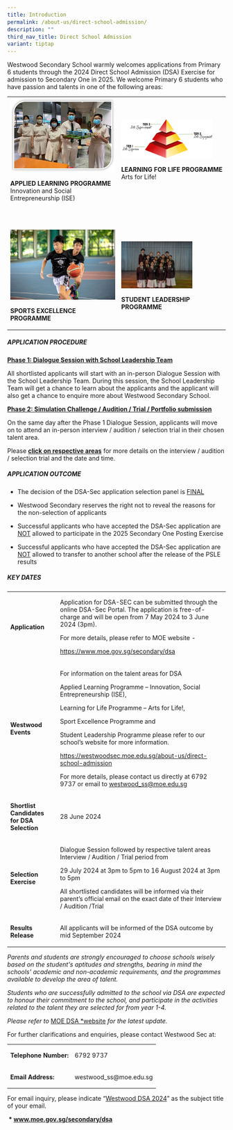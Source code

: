 ```yaml
---
title: Introduction
permalink: /about-us/direct-school-admission/
description: ""
third_nav_title: Direct School Admission
variant: tiptap
---
```

<p>Westwood Secondary School warmly welcomes applications from Primary 6
students through the 2024 Direct School Admission (DSA) Exercise for admission
to Secondary One in 2025. We welcome Primary 6 students who have passion
and talents in one of the following areas:</p>
<table style="minWidth: 50px">
<colgroup>
<col>
<col>
</colgroup>
<tbody>
<tr>
<td rowspan="1" colspan="1">
<div class="isomer-image-wrapper">
<img style="width=80%" height="auto" width="100%" src="/images/ALP2.jpeg">
</div>
<p><strong>APPLIED LEARNING PROGRAMME</strong> 
<br>Innovation and Social Entrepreneurship (ISE)
<br>
</p>
</td>
<td rowspan="1" colspan="1">
<div class="isomer-image-wrapper">
<img style="width:90%" height="auto" width="100%" src="/images/LLP1.png">
</div>
<p><strong>LEARNING FOR LIFE PROGRAMME</strong> 
<br>Arts for Life!</p>
</td>
</tr>
<tr>
<td rowspan="1" colspan="1">
<p>
<br>
</p>
<div class="isomer-image-wrapper">
<img style="width=80%" height="auto" width="100%" src="/images/dsa%20sep.jpg">
</div>
<p><strong>SPORTS EXCELLENCE PROGRAMME</strong> 
<br>
</p>
</td>
<td rowspan="1" colspan="1">
<p>
<br>
</p>
<div class="isomer-image-wrapper">
<img style="width:70%" height="auto" width="100%" src="/images/dsaslb.png">
</div>
<p><strong>STUDENT LEADERSHIP PROGRAMME</strong>
</p>
</td>
</tr>
</tbody>
</table>
<h5>APPLICATION PROCEDURE</h5>
<p><strong><u>Phase 1: Dialogue Session with School Leadership Team</u></strong>
</p>
<p>All shortlisted applicants will start with an in-person Dialogue Session
with the School Leadership Team. During this session, the School Leadership
Team will get a chance to learn about the applicants and the applicant
will also get a chance to enquire more about Westwood Secondary School.</p>
<p><strong><u>Phase 2: Simulation Challenge / Audition / Trial / Portfolio submission</u></strong>
</p>
<p>On the same day after the Phase 1 Dialogue Session, applicants will move
on to attend an in-person interview / audition / selection trial in their
chosen talent area.</p>
<p>Please <strong><u>click on respective areas</u></strong> for more details
on the interview / audition / selection trial and the date and time.</p>
<p></p>
<h5>APPLICATION OUTCOME</h5>
<ul>
<li>
<p>The decision of the DSA-Sec application selection panel is <u>FINAL</u>
</p>
</li>
<li>
<p>Westwood Secondary reserves the right not to reveal the reasons for the
non-selection of applicants</p>
</li>
<li>
<p>Successful applicants who have accepted the DSA-Sec application are <u>NOT</u> allowed
to participate in the 2025 Secondary One Posting Exercise</p>
</li>
<li>
<p>Successful applicants who have accepted the DSA-Sec application are <u>NOT</u> allowed
to transfer to another school after the release of the PSLE results</p>
</li>
</ul>
<p></p>
<h5>KEY DATES</h5>
<table style="minWidth: 50px">
<colgroup>
<col>
<col>
</colgroup>
<tbody>
<tr>
<td rowspan="1" colspan="1">
<p><strong>Application</strong>
</p>
</td>
<td rowspan="1" colspan="1">
<p>Application for DSA-SEC can be submitted through the online DSA-Sec Portal.
The application is free-of-charge and will be open from 7 May 2024 to 3
June 2024 (3pm).</p>
<p></p>
<p>For more details, please refer to MOE website -</p>
<p><a href="https://www.moe.gov.sg/secondary/dsa" rel="noopener noreferrer nofollow" target="_blank">https://www.moe.gov.sg/secondary/dsa</a>
</p>
</td>
</tr>
<tr>
<td rowspan="1" colspan="1">
<p><strong>Westwood Events</strong>
</p>
</td>
<td rowspan="1" colspan="1">
<p>For information on the talent areas for DSA&nbsp;</p>
<p>Applied Learning Programme – Innovation, Social Entrepreneurship (ISE),</p>
<p>Learning for Life Programme – Arts for Life!,&nbsp;</p>
<p>Sport Excellence Programme and&nbsp;</p>
<p>Student Leadership Programme please refer to our school’s website for
more information.</p>
<p><a href="https://westwoodsec.moe.edu.sg/about-us/direct-school-admission" rel="noopener noreferrer nofollow" target="_blank">https://westwoodsec.moe.edu.sg/about-us/direct-school-admission</a>
</p>
<p>For more details, please contact us directly at 6792 9737 or email to
<a href="mailto:westwood_ss@moe.edu.sg" rel="noopener noreferrer nofollow" target="_blank">westwood_ss@moe.edu.sg</a>
</p>
<p></p>
</td>
</tr>
<tr>
<td rowspan="1" colspan="1">
<p><strong>Shortlist Candidates for DSA Selection</strong>
</p>
</td>
<td rowspan="1" colspan="1">
<p>28 June 2024</p>
</td>
</tr>
<tr>
<td rowspan="1" colspan="1">
<p><strong>Selection Exercise</strong>
</p>
</td>
<td rowspan="1" colspan="1">
<p>Dialogue Session followed by respective talent areas Interview / Audition
/ Trial period from</p>
<p>29 July 2024 at 3pm to 5pm to 16 August 2024 at 3pm to 5pm</p>
<p>All shortlisted candidates will be informed via their parent’s official
email on the exact date of their Interview / Audition /Trial</p>
</td>
</tr>
<tr>
<td rowspan="1" colspan="1">
<p><strong>Results Release</strong>
</p>
</td>
<td rowspan="1" colspan="1">
<p>All applicants will be informed of the DSA outcome by mid September 2024</p>
</td>
</tr>
</tbody>
</table>
<p><em>Parents and students are strongly encouraged to choose schools wisely based on the student's aptitudes and strengths, bearing in mind the schools' academic and non-academic requirements, and the programmes available to develop the area of talent.</em>
</p>
<p><em>Students who are successfully admitted to the school via DSA are expected to honour their commitment to the school, and participate in the activities related to the talent they are selected for from year 1-4.</em>
</p>
<p><em>Please refer to </em><a href="www.moe.gov.sg/secondary/dsa" rel="noopener noreferrer nofollow" target="_blank">MOE DSA *website</a><em> for the latest update.</em>
</p>
<p>For further clarifications and enquiries, please contact Westwood Sec
at:</p>
<table style="minWidth: 50px">
<colgroup>
<col>
<col>
</colgroup>
<tbody>
<tr>
<td rowspan="1" colspan="1">
<p><strong>Telephone Number:</strong>
</p>
</td>
<td rowspan="1" colspan="1">
<p>6792 9737</p>
</td>
</tr>
<tr>
<td rowspan="1" colspan="1">
<p><strong>Email Address:&nbsp; &nbsp;</strong>
</p>
</td>
<td rowspan="1" colspan="1">
<p>westwood_ss@moe.edu.sg</p>
</td>
</tr>
</tbody>
</table>
<p>For email inquiry, please indicate “<u>Westwood DSA 2024</u>” as the subject
title of your email.</p>
<p><strong>&nbsp;* <a href="http://www.moe.gov.sg/secondary/dsa" rel="noopener noreferrer nofollow" target="_blank">www.moe.gov.sg/secondary/dsa</a></strong>
</p>
<p>
<br>
</p>
<p></p>